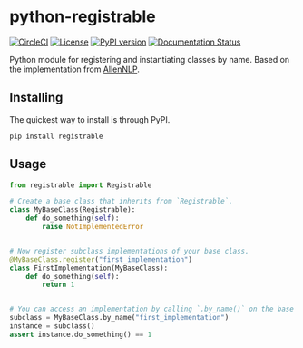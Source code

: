 # python-registrable

[![CircleCI](https://circleci.com/gh/epwalsh/python-registrable.svg?style=svg)](https://circleci.com/gh/epwalsh/python-registrable)
[![License](https://img.shields.io/github/license/epwalsh/python-registrable)](https://github.com/epwalsh/python-registrable/blob/master/LICENSE)
[![PyPI version](https://badge.fury.io/py/registrable.svg)](https://pypi.org/project/registrable/)
[![Documentation Status](https://readthedocs.org/projects/python-registrable/badge/?version=latest)](https://python-registrable.readthedocs.io/en/latest/?badge=latest)

Python module for registering and instantiating classes by name. Based on the implementation from [AllenNLP](https://github.com/allenai/allennlp).


## Installing

The quickest way to install is through PyPI.

```
pip install registrable
```

## Usage

```python
from registrable import Registrable

# Create a base class that inherits from `Registrable`.
class MyBaseClass(Registrable):
    def do_something(self):
        raise NotImplementedError


# Now register subclass implementations of your base class.
@MyBaseClass.register("first_implementation")
class FirstImplementation(MyBaseClass):
    def do_something(self):
        return 1


# You can access an implementation by calling `.by_name()` on the base class.
subclass = MyBaseClass.by_name("first_implementation")
instance = subclass()
assert instance.do_something() == 1
```
